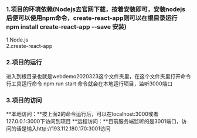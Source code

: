 ### 1.项目的环境依赖(Nodejs去官网下载，按着安装即可，安装nodejs后便可以使用npm命令，create-react-app则可以在根目录运行  npm install create-react-app --save 安装)
  1.Node.js  
  2.create-react-app 
### 2.项目的运行
进入到根目录也就是webdemo2020323这个文件夹里，在这个文件夹里打开命令行工具运行命令 npm run start 命令就会在本地运行项目，监听3000端口

### 3.项目的访问
  **本地访问：**按上面2的命令运行后，可以在localhost:3000或者127.0.0.1:3000下访问到项目
  **远程访问：**目前服务端监听的是3001端口，访问的话是输入http://193.112.180.170:3001访问